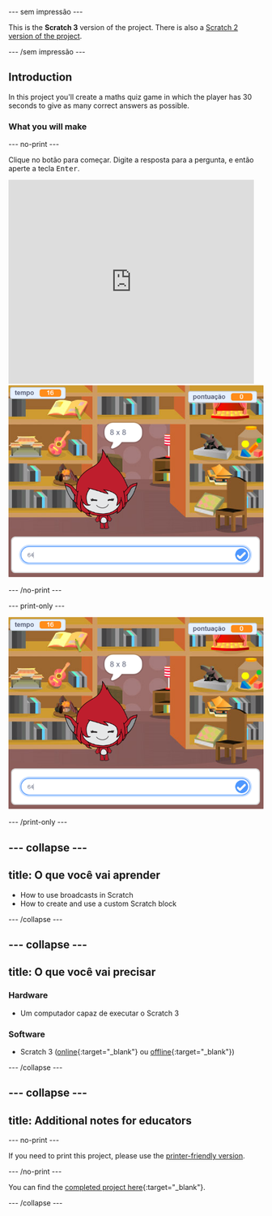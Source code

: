 \--- sem impressão \---

This is the **Scratch 3** version of the project. There is also a [Scratch 2 version of the project](https://projects.raspberrypi.org/en/projects/brain-game-scratch2).

\--- /sem impressão \---

## Introduction

In this project you'll create a maths quiz game in which the player has 30 seconds to give as many correct answers as possible.

### What you will make

\--- no-print \---

Clique no botão para começar. Digite a resposta para a pergunta, e então aperte a tecla <kbd>Enter</kbd>.

<div class="scratch-preview">
  <iframe allowtransparency="true" width="485" height="402" src="https://scratch.mit.edu/projects/embed/250234955/?autostart=false" frameborder="0" scrolling="no"></iframe>
  <img src="images/brain-final.png">
</div>

\--- /no-print \---

\--- print-only \---

![Brain Game](images/brain-final.png)

\--- /print-only \---

## \--- collapse \---

## title: O que você vai aprender

+ How to use broadcasts in Scratch
+ How to create and use a custom Scratch block

\--- /collapse \---

## \--- collapse \---

## title: O que você vai precisar

### Hardware

+ Um computador capaz de executar o Scratch 3

### Software

+ Scratch 3 ([online](http://rpf.io/scratchon){:target="_blank"} ou [offline](http://rpf.io/scratchoff){:target="_blank"})

\--- /collapse \---

## \--- collapse \---

## title: Additional notes for educators

\--- no-print \---

If you need to print this project, please use the [printer-friendly version](https://projects.raspberrypi.org/en/projects/brain-game/print).

\--- /no-print \---

You can find the [completed project here](http://rpf.io/p/en/brain-game-get){:target="_blank"}.

\--- /collapse \---